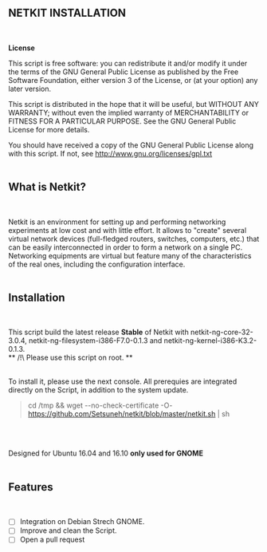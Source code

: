 <b> NETKIT INSTALLATION </b>
------
</br>

<b> License </b>

This script is free software: you can redistribute it and/or modify it under the terms of the GNU General Public License as published by the Free Software Foundation, either version 3 of the License, or (at your option) any later version.

This script is distributed in the hope that it will be useful, but WITHOUT ANY WARRANTY; without even the implied warranty of MERCHANTABILITY or FITNESS FOR A PARTICULAR PURPOSE. See the GNU General Public License for more details.

You should have received a copy of the GNU General Public License along with this script. If not, see http://www.gnu.org/licenses/gpl.txt
</br>
</br>

<b> What is Netkit? </b>
------
</br>

Netkit is an environment for setting up and performing networking experiments at low cost and with little effort. It allows to "create" several virtual network devices (full-fledged routers, switches, computers, etc.) that can be easily interconnected in order to form a network on a single PC. 
Networking equipments are virtual but feature many of the characteristics of the real ones, including the configuration interface.
</br>
</br>

<b> Installation </b>
------
</br>

This script build the latest release **Stable** of Netkit with netkit-ng-core-32-3.0.4, netkit-ng-filesystem-i386-F7.0-0.1.3 and netkit-ng-kernel-i386-K3.2-0.1.3.
</br>
** /!\ Please use this script on root. **
</br>
</br>

To install it, please use the next console. All prerequies are integrated directly on the Script, in addition to the system update.
> cd /tmp && wget --no-check-certificate  -O- https://github.com/Setsuneh/netkit/blob/master/netkit.sh | sh
</br>
</br>

Designed for Ubuntu 16.04 and 16.10 **only used for GNOME**
</br>
</br>

<b> Features </b>
------
</br>

- [ ] Integration on Debian Strech GNOME.
- [ ] Improve and clean the Script.
- [ ] Open a pull request
